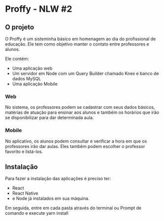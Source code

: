 # Proffy - NLW #2

## O projeto
O Proffy é um sisteminha básico em homenagem ao dia do profissional de educação.
Ele tem como objetivo manter o contato entre professores e alunos.

Ele contém:
- Uma aplicação web
- Um servidor em Node com um Query Builder chamado Knex e banco de dados MySQL
- Uma aplicação Mobile

### Web
No sistema, os professores podem se cadastrar com seus dados básicos, matérias de atuação para
ensinar aos alunos e também os horários que irão se disponibilizar para dar determinada aula.

### Mobile
No aplicativo, os alunos podem consultar e verificar a hora em que os professores irão dar aulas. Eles também podem escolher o professor favorito e listá-los.

## Instalação

Para fazer a instalação das aplicações é preciso ter:
- React
- React Native 
- e Node já instalados em sua máquina.

Em seguida, entre em cada pasta através do terminal ou Prompt de comando e execute
yarn install